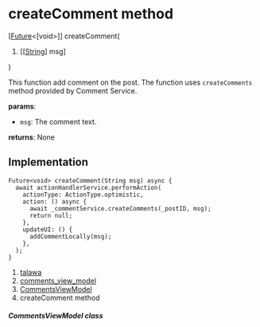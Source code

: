
<div>

# createComment method

</div>


[[Future](https://api.flutter.dev/flutter/dart-core/Future-class.html)\<[void\>]]
createComment(

1.  [[[String](https://api.flutter.dev/flutter/dart-core/String-class.html)]
    msg]

)



This function add comment on the post. The function uses
`createComments` method provided by Comment Service.

**params**:

-   `msg`: The comment text.

**returns**: None



## Implementation

``` language-dart
Future<void> createComment(String msg) async {
  await actionHandlerService.performAction(
    actionType: ActionType.optimistic,
    action: () async {
      await _commentService.createComments(_postID, msg);
      return null;
    },
    updateUI: () {
      addCommentLocally(msg);
    },
  );
}
```







1.  [talawa](../../index.html)
2.  [comments_view_model](../../view_model_widgets_view_models_comments_view_model/)
3.  [CommentsViewModel](../../view_model_widgets_view_models_comments_view_model/CommentsViewModel-class.html)
4.  createComment method

##### CommentsViewModel class








